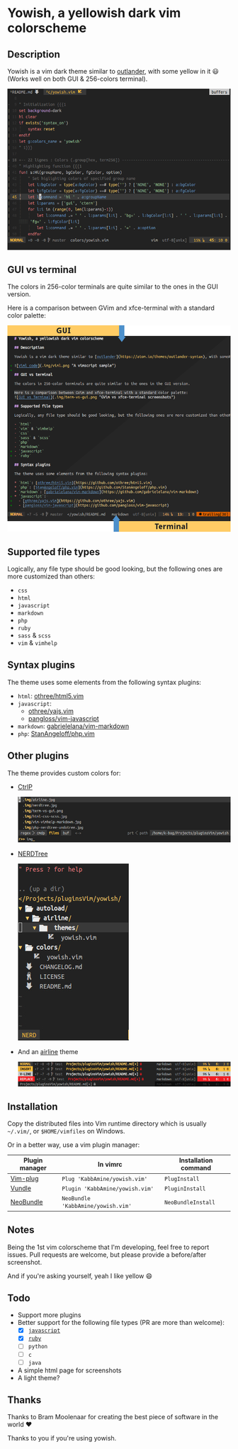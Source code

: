 # Yowish, a yellowish dark vim colorscheme

## Description

Yowish is a vim dark theme similar to [outlander](https://atom.io/themes/outlander-syntax), with some yellow in it :smiley: (Works well on both GUI & 256-colors terminal).

![Viml code](.img/viml.png "A vimscript sample")

## GUI vs terminal

The colors in 256-color terminals are quite similar to the ones in the GUI version.

Here is a comparison between GVim and xfce-terminal with a standard color palette:

![GUI vs Terminal](.img/term-vs-gui.png "GVim vs xfce-terminal screenshots")

## Supported file types

Logically, any file type should be good looking, but the following ones are more customized than others:

- `css`
- `html`
- `javascript`
- `markdown`
- `php`
- `ruby`
- `sass` & `scss`
- `vim` & `vimhelp`

## Syntax plugins

The theme uses some elements from the following syntax plugins:

* `html`: [othree/html5.vim](https://github.com/othree/html5.vim)
* `javascript`:
  - [othree/yajs.vim](https://github.com/othree/yajs.vim)
  - [pangloss/vim-javascript](https://github.com/pangloss/vim-javascript)
* `markdown`: [gabrielelana/vim-markdown](https://github.com/gabrielelana/vim-markdown)
* `php`: [StanAngeloff/php.vim](https://github.com/StanAngeloff/php.vim)

## Other plugins

The theme provides custom colors for:

* [CtrlP](https://github.com/ctrlpvim/ctrlp.vim)

  ![CtrlP](.img/ctrlp.jpg "CtrlP")

* [NERDTree](https://github.com/scrooloose/nerdtree)

  ![NERDTree](.img/nerdtree.jpg "NERDTree")

* And an [airline](https://github.com/bling/vim-airline) theme

  ![Yowish theme for Airline](.img/airline.jpg "Different vim modes in airline with yowish")

## Installation

Copy the distributed files into Vim runtime directory which is usually `~/.vim/`, or `$HOME/vimfiles` on Windows.

Or in a better way, use a vim plugin manager:

| Plugin manager                                         | In vimrc                         | Installation command |
|--------------------------------------------------------|----------------------------------|----------------------|
| [Vim-plug](https://github.com/junegunn/vim-plug)       | `Plug 'KabbAmine/yowish.vim'`      | `PlugInstall`          |
| [Vundle](https://github.com/gmarik/Vundle.vim)         | `Plugin 'KabbAmine/yowish.vim'`    | `PluginInstall`        |
| [NeoBundle](https://github.com/Shougo/neobundle.vim)   | `NeoBundle 'KabbAmine/yowish.vim'` | `NeoBundleInstall`     |

## Notes

Being the 1st vim colorscheme that I'm developing, feel free to report issues.
Pull requests are welcome, but please provide a before/after screenshot.

And if you're asking yourself, yeah I like yellow :smile:

## Todo

- Support more plugins
- Better support for the following file types (PR are more than welcome):
  - [x] [`javascript`](https://github.com/KabbAmine/yowish.vim/issues/3)
  - [x] [`ruby`](https://github.com/KabbAmine/yowish.vim/issues/1)
  - [ ] `python`
  - [ ] `c`
  - [ ] `java`
- A simple html page for screenshots
- A light theme?

## Thanks

Thanks to Bram Moolenaar for creating the best piece of software in the world :heart:

Thanks to you if you're using yowish.
